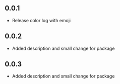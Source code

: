 ## 0.0.1

* Release color log with emoji

## 0.0.2

* Added description and small change for package
## 0.0.3

* Added description and small change for package
